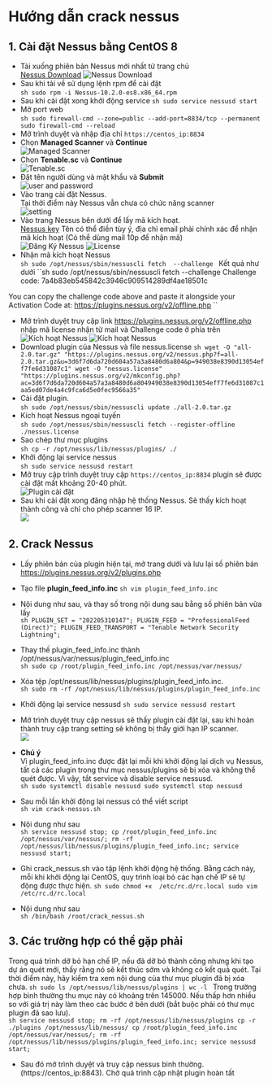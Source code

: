 # Hướng dẫn crack nessus
## 1. Cài đặt Nessus bằng CentOS 8  ##
- Tải xuống phiên bản Nessus mới nhất từ trang chủ  
[Nessus Download](https://www.tenable.com/downloads/nessus)
![Nessus Download](../images/dowload-nessus.png)
- Sau khi tải về sử dụng lệnh rpm để cài đặt  
``sh
sudo rpm -i Nessus-10.2.0-es8.x86_64.rpm
``
- Sau khi cài đặt xong khởi động service 
``sh
sudo service nessusd start
``
- Mở port web  
``sh
sudo firewall-cmd --zone=public --add-port=8834/tcp --permanent
sudo firewall-cmd --reload
``
- Mở trình duyệt và nhập địa chỉ 
``https://centos_ip:8834``
- Chọn **Managed Scanner** và **Continue**    
![Managed Scanner](../images/managed-scanner.png)
- Chọn **Tenable.sc** và **Continue**  
![Tenable.sc](../images/tenable.png)
- Đặt tên người dùng và mật khẩu và **Submit**  
![user and password](../images/user-passwd.png)
- Vào trang cài đặt Nessus.  
Tại thời điểm này Nessus vẫn chưa có chức năng scanner  
![setting](../images/setting.png)
- Vào trang Nessus bên dưới để lấy mã kích hoạt.   
[Nessus key](https://www.tenable.com/products/nessus/nessus-essentials)
Tên có thể điền tùy ý, địa chỉ email phải chính xác để nhận mã kích hoạt (Có thể dùng mail 10p để nhận mã)  
![Đăng Ký Nessus](../images/dangky-nessus.png)
![License](../images/license.png)
- Nhận mã kích hoạt Nessus  
``sh
sudo /opt/nessus/sbin/nessuscli fetch  --challenge
``
Kết quả như dưới
``sh
sudo /opt/nessus/sbin/nessuscli fetch  --challenge
Challenge code: 7a4b83eb545842c3946c909514289df4ae18501c

You can copy the challenge code above and paste it alongside your
Activation Code at:
https://plugins.nessus.org/v2/offline.php
``
- Mở trình duyệt truy cập link https://plugins.nessus.org/v2/offline.php nhập mã license nhận từ mail và Challenge code ở phía trên
![Kích hoạt Nessus](../images/activer-nessus.png)
![Kích hoạt Nessus](../images/activer-nessus-2.png)
- Download plugin của Nessus và file nessus.license 
``sh
wget -O "all-2.0.tar.gz" "https://plugins.nessus.org/v2/nessus.php?f=all-2.0.tar.gz&u=3d6f7d6da720d604a57a3a8480d6a804&p=949038e8390d13054eff7fe6d31087c1"
wget -O "nessus.license" "https://plugins.nessus.org/v2/mkconfig.php?ac=3d6f7d6da720d604a57a3a8480d6a804949038e8390d13054eff7fe6d31087c1aa5ed07de4a4c9fca6d5e0fec9566a35"
``
- Cài đặt plugin.  
``sh
sudo /opt/nessus/sbin/nessuscli update ./all-2.0.tar.gz
``
- Kích hoạt Nessus ngoại tuyến  
``sh
sudo /opt/nessus/sbin/nessuscli fetch --register-offline ./nessus.license
``
- Sao chép thư mục plugins  
``sh
cp -r /opt/nessus/lib/nessus/plugins/ ./
``
- Khởi động lại service nessus  
``sh
sudo service nessusd restart
``
- Mở truy cập trình duyệt truy cập ``https://centos_ip:8834`` plugin sẽ được cài đặt mất khoảng 20-40 phút.  
![Plugin cài đặt](../images/plugin-cai-dat.png)
- Sau khi cài đặt xong đăng nhập hệ thống Nessus. Sẽ thấy kích hoạt thành công và chỉ cho phép scanner 16 IP.  
![](../images/16-ip.png)
## 2. Crack Nessus ##
- Lấy phiên bản của plugin hiện tại, mở trang dưới và lưu lại số phiên bản  
https://plugins.nessus.org/v2/plugins.php  

- Tạo file **plugin_feed_info.inc**
``sh
vim plugin_feed_info.inc
``
- Nội dung như sau, và thay số trong nội dung sau bằng số phiên bản vừa lấy  
``sh
PLUGIN_SET = "202205310147";
PLUGIN_FEED = "ProfessionalFeed (Direct)";
PLUGIN_FEED_TRANSPORT = "Tenable Network Security Lightning";
``
- Thay thế plugin_feed_info.inc thành /opt/nessus/var/nessus/plugin_feed_info.inc  
``sh
sudo cp /root/plugin_feed_info.inc /opt/nessus/var/nessus/
``
- Xóa tệp /opt/nessus/lib/nessus/plugins/plugin_feed_info.inc.  
``sh
sudo rm -rf /opt/nessus/lib/nessus/plugins/plugin_feed_info.inc
``
- Khởi động lại service nessusd
``sh
sudo service nessusd restart
``
- Mở trình duyệt truy cập nessus sẽ thấy plugin cài đặt lại, sau khi hoàn thành truy cập trang setting sẽ không bị thấy giới hạn IP scanner.  
![](../images/crack-nessus.png)
- **Chú ý**  
Vì plugin_feed_info.inc được đặt lại mỗi khi khởi động lại dịch vụ Nessus, tất cả các plugin trong thư mục nessus/plugins sẽ bị xóa và không thể quét được. Vì vậy, tắt service và disable service nessusd.  
``sh
sudo systemctl disable nessusd
sudo systemctl stop nessusd
``
- Sau mỗi lần khởi động lại nessus có thể viết script  
``sh
vim crack-nessus.sh
``
- Nội dung như sau  
``sh
service nessusd stop;
cp /root/plugin_feed_info.inc /opt/nessus/var/nessus/;
rm -rf /opt/nessus/lib/nessus/plugins/plugin_feed_info.inc;
service nessusd start;
``
- Ghi crack_nessus.sh vào tập lệnh khởi động hệ thống. Bằng cách này, mỗi khi khởi động lại CentOS, quy trình loại bỏ các hạn chế IP sẽ tự động được thực hiện.
``sh
sudo chmod +x  /etc/rc.d/rc.local
sudo vim  /etc/rc.d/rc.local
``
- Nội dung như sau   
``sh
/bin/bash /root/crack_nessus.sh
``
## 3. Các trường hợp có thể gặp phải ##

Trong quá trình dỡ bỏ hạn chế IP, nếu đã dỡ bỏ thành công nhưng khi tạo dự án quét mới, thấy rằng nó sẽ kết thúc sớm và không có kết quả quét. Tại thời điểm này, hãy kiểm tra xem nội dung của thư mục plugin đã bị xóa chưa.
``sh
sudo ls /opt/nessus/lib/nessus/plugins | wc -l
``
Trong trường hợp bình thường thu mục này có khoảng trên 145000. Nếu thấp hơn nhiều so với giá trị này làm theo các bước ở bên dưới (bắt buộc phải có thư mục plugin đã sao lưu).  
``sh
service nessusd stop;
rm -rf /opt/nessus/lib/nessus/plugins
cp -r ./plugins /opt/nessus/lib/nessus/
cp /root/plugin_feed_info.inc /opt/nessus/var/nessus/;
rm -rf /opt/nessus/lib/nessus/plugins/plugin_feed_info.inc;
service nessusd start;
``
- Sau đó mở trình duyệt và truy cập nessus bình thường. (https://centos_ip:8843). Chờ quá trình cập nhật plugin hoàn tất  



